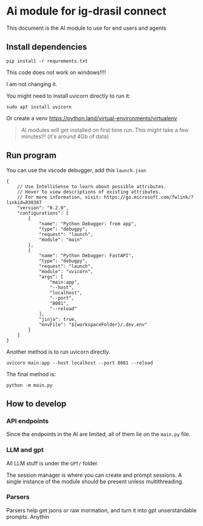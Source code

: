 # Ai module for ig-drasil connect 

This document is the AI module to use for end users and agents

## Install dependencies

`pip install -r requrements.txt`

This code does not work on windows!!!!

I am not changing it. 

You might need to install uvicorn directly to run it:

`sudo apt install uvicorn`

Or create a venv https://python.land/virtual-environments/virtualenv

> AI modules will get installed on first time run. This might take a few minutes!!! (it's around 4Gb of data)

## Run program

You can use the vscode debugger, add this `launch.json`


```jsonc
{
    // Use IntelliSense to learn about possible attributes.
    // Hover to view descriptions of existing attributes.
    // For more information, visit: https://go.microsoft.com/fwlink/?linkid=830387
    "version": "0.2.0",
    "configurations": [
        {
            "name": "Python Debugger: from app",
            "type": "debugpy",
            "request": "launch",
            "module": "main"
        },
        {
            "name": "Python Debugger: FastAPI",
            "type": "debugpy",
            "request": "launch",
            "module": "uvicorn",
            "args": [
                "main:app",
                "--host",
                "localhost",
                "--port",
                "8081",
                "--reload"
            ],
            "jinja": true,
            "envFile": "${workspaceFolder}/.dev.env"
        }
    ]
}
```

Another method is to run uvicorn directly.

`uvicorn main:app --host localhost --port 8081 --reload`

The final method is:

`python -m main.py`

## How to develop

### API endpoints

Since the endpoints in the AI are limited, all of them lie on the `main.py` file.

### LLM and gpt

All LLM stuff is under the `GPT/` folder. 

The session manager is where you can create and prompt sessions. A single instance of the module should be present unless multithreading.

### Parsers

Parsers help get jsons or raw inormation, and turn it into gpt unserstandable prompts. Anythin 
